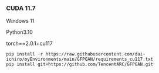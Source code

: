 
### CUDA 11.7
Windows 11

Python3.10

torch==2.0.1+cu117

~~~
pip install -r https://raw.githubusercontent.com/dai-ichiro/myEnvironments/main/GFPGAN/requirements_cu117.txt
pip install git+https://github.com/TencentARC/GFPGAN.git
~~~
